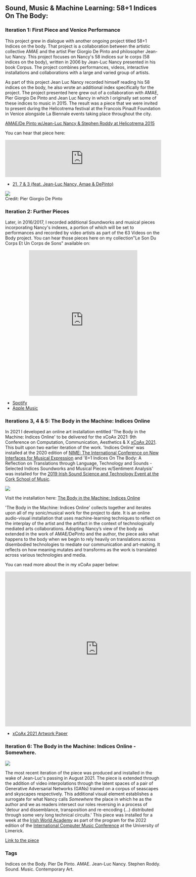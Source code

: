 ## Sound, Music & Machine Learning: 58+1 Indices On The Body:


### Iteration 1: First Piece and Venice Performance

This project grew in dialogue with another ongoing project titled 58+1 Indices on the body. That project is a collaboration between the artistic collective AMAE and the artist Pier Giorgio De Pinto and philosopher Jean-luc Nancy. This project focuses on Nancy's 58 indices sur le corps (58 indices on the body), written in 2006 by Jean-Luc Nancy presented in his book Corpus. The project combines performances, videos, interactive installations and collaborations with a large and varied group of artists.

As part of this project Jean Luc Nancy recorded himself reading his 58 indices on the body, he also wrote an additional index specifically for the project. The project presented here grew out of a collaboration with AMAE, Pier Giorgio De Pinto and Jean Luc Nancy in which I originally set some of these indices to music in 2015. The result was a piece that we were invited to present during the Helicotrema festival at the Francois Pinault Foundation in Venice alongside La Biennale events taking place throughout the city.


[AMAE/De Pinto w/Jean-Luc Nancy & Stephen Roddy at Helicotrema 2015](http://helicotrema.blauerhase.com/helicotrema-2015/)


You can hear that piece here:
<div style="text-align: center;">
<iframe style="border: 0; width: 100%; height: 120px;" src="https://bandcamp.com/EmbeddedPlayer/album=1061781095/size=large/bgcol=ffffff/linkcol=0687f5/tracklist=false/artwork=small/track=570375840/transparent=true/" seamless><a href="http://stephenroddy.bandcamp.com/album/le-son-du-corps-et-un-corps-de-sons">Le Son Du Corps Et Un Corps de Sons by Stephen Roddy feat. Jean-Luc Nancy, AMAE &amp; DePinto)</a></iframe>
</div>

* [21, 7 & 3 (feat. Jean-Luc Nancy, Amae & DePinto)](https://stephenroddy.bandcamp.com/track/21-7-3-feat-jean-luc-nancy-amae-depinto)


<img src="images/12186271_1116088238416382_7289188895621671914_o.jpg?raw=true"/><br/>
Credit: Pier Giorgio De Pinto

### Iteration 2: Further Pieces

Later, in 2016/2017, I recorded additional Soundworks and musical pieces incorporating Nancy's indexes, a portion of which will be set to performances and recorded by video artists as part of the 63 Videos on the Body project. You can hear those pieces here on my collection"Le Son Du Corps Et Un Corps de Sons" available on:

<div style="text-align: center;">
<iframe style="border: 0; width: 350px; height: 470px;" src="https://bandcamp.com/EmbeddedPlayer/album=1061781095/size=large/bgcol=ffffff/linkcol=0687f5/tracklist=false/transparent=true/" seamless><a href="http://stephenroddy.bandcamp.com/album/le-son-du-corps-et-un-corps-de-sons">Le Son Du Corps Et Un Corps de Sons by Stephen Roddy feat. Jean-Luc Nancy, AMAE &amp; DePinto)</a></iframe>
</div>

* [Spotify](https://open.spotify.com/album/3DsDLwlP74rKzIRaGvsyeh)
* [Apple Music](https://music.apple.com/us/album/le-son-du-corps-et-un-corps-de-sons/1314413365)

### Iterations 3, 4 & 5: The Body in the Machine: Indices Online

In 2021 I developed an online art installation entitled 'The Body in the Machine: Indices Online' to be delivered for the xCoAx 2021: 9th Conference on Computation, Communication, Aesthetics & X [xCoAx 2021](https://2021.xcoax.org/). This built upon two earlier iteration of the work. 'Indices Online' was installed at the 2020 edition of [NIME: The International Conference on New Interfaces for Musical Expression](https://nime2020.bcu.ac.uk/indices-online/) and '8+1 Indices On The Body: A Reflection on Translations through Language, Technology and Sounds - Selected Indices Soundworks and Musical Pieces w/Sentiment Analysis' was installed for the [2019 Irish Sound Science and Technology Event at the Cork School of Music](https://drive.google.com/file/d/1W_np9Jb-QEeny_Hd4wzR12Zvv-CdpXFr/view).

<img src="images/xCoAx21.jpg?raw=true"/><br/>

Visit the installation here:
[The Body in the Machine: Indices Online](https://2021.xcoax.org/sro/)

'The Body in the Machine: Indices Online' collects together and iterates upon all of my sonic/musical work for the project to date. It is an online audio-visual installation that uses machine-learning techniques to reflect on the interplay of the artist and the artifact in the context of technologically mediated arts collaborations. Adopting Nancy’s view of the body as extended in the work of AMAE/DePinto and the author, the piece asks what happens to the body when we begin to rely heavily on translations across disembodied technologies to mediate our communication and art-making. It reflects on how meaning mutates and transforms as the work is translated across various technologies and media.

You can read more about the in my xCoAx paper below:

<div style="text-align: center;">
<iframe frameborder="0" src="https://drive.google.com/file/d/1mmb5FY5EmSM0Dzx-bym2cGSZBGr1OK_R/preview" style="height: 500px; width: 600px;"></iframe>
</div>

* [xCoAx 2021 Artwork Paper](/files/xCoAx2021-Roddy.pdf)

### Iteration 6: The Body in the Machine: Indices Online - Somewhere.

<img src="images/somewhere.png?raw=true"/><br/>

The most recent iteration of the piece was produced and installed in the wake of Jean-Luc's passing in August 2021. The piece is extended through the addition of video interpolations through the latent spaces of a pair of Generative Adversarial Networks (GANs) trained on a corpus of seascapes and skyscapes respectively. This additional visual element establishes a surrogate for what Nancy calls *Somewhere* the place in which he as the author and we as readers intersect our roles reversing in a process of 'detour and dissemblance, transposition and re-encoding (...) distributed through some very long technical circuits.' This piece was installed for a week at the [Irish World Academy](https://www.irishworldacademy.ie/) as part of the program for the 2022 edition of the [International Computer Music Conference](http://www.computermusic.org/page/18/) at the University of Limerick.

[Link to the piece](https://stephenroddy.github.io/Indices-Online-ICMC/desktop.html)


<!--
### Creative Skills
Sound Design. Music Composition. Sound Art. Visual Design.

### Technical
Javascript. HTML. CSS. Git.Sentiment Analysis. Machine Learning Knowledge. Creative Coding. Audio Recording and Engineering.Web Development.
-->
### Tags
Indices on the Body. Pier De Pinto. AMAE. Jean-Luc Nancy. Stephen Roddy. Sound. Music. Contemporary Art.
